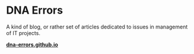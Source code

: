 # DNA Errors

A kind of blog, or rather set of articles dedicated to issues in management of IT projects.

[**dna-errors.github.io**](https://dna-errors.github.io)

